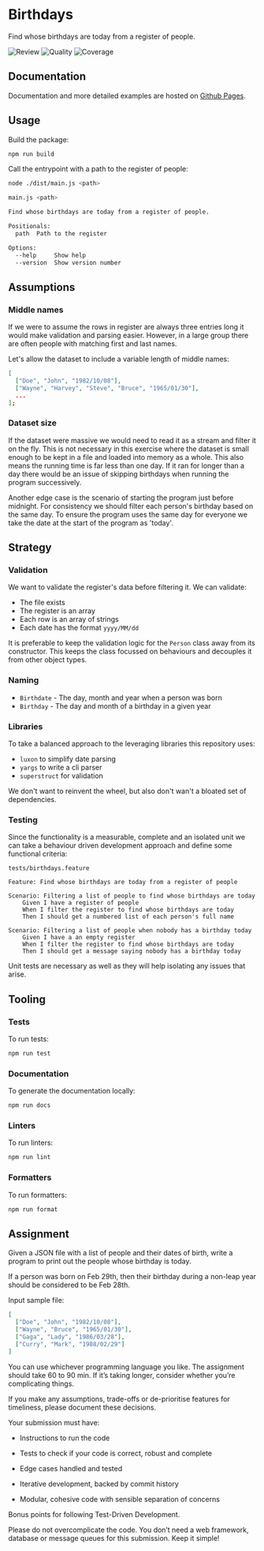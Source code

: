 # Birthdays

Find whose birthdays are today from a register of people.

![Review](https://img.shields.io/github/actions/workflow/status/JoelLefkowitz/reviewed/review.yml)
![Quality](https://img.shields.io/codacy/grade/11eae18873824e92a21de96b0a5c4831)
![Coverage](https://img.shields.io/codacy/coverage/11eae18873824e92a21de96b0a5c4831)

## Documentation

Documentation and more detailed examples are hosted on [Github Pages](https://joellefkowitz.github.io/cached-prisma).

## Usage

Build the package:

```bash
npm run build
```

Call the entrypoint with a path to the register of people:

```bash
node ./dist/main.js <path>
```

```bash
main.js <path>

Find whose birthdays are today from a register of people.

Positionals:
  path  Path to the register                                            [string]

Options:
  --help     Show help                                                 [boolean]
  --version  Show version number                                       [boolean]
```

## Assumptions

### Middle names

If we were to assume the rows in register are always three entries long it would make validation and parsing easier. However, in a large group there are often people with matching first and last names.

Let's allow the dataset to include a variable length of middle names:

```json
[
  ["Doe", "John", "1982/10/08"],
  ["Wayne", "Harvey", "Steve", "Bruce", "1965/01/30"],
  ...
];
```

### Dataset size

If the dataset were massive we would need to read it as a stream and filter it on the fly. This is not necessary in this exercise where the dataset is small enough to be kept in a file and loaded into memory as a whole. This also means the running time is far less than one day. If it ran for longer than a day there would be an issue of skipping birthdays when running the program successively.

Another edge case is the scenario of starting the program just before midnight. For consistency we should filter each person's birthday based on the same day. To ensure the program uses the same day for everyone we take the date at the start of the program as 'today'.

## Strategy

### Validation

We want to validate the register's data before filtering it. We can validate:

- The file exists
- The register is an array
- Each row is an array of strings
- Each date has the format `yyyy/MM/dd`

It is preferable to keep the validation logic for the `Person` class away from its constructor. This keeps the class focussed on behaviours and decouples it from other object types.

### Naming

- `Birthdate` - The day, month and year when a person was born
- `Birthday` - The day and month of a birthday in a given year

### Libraries

To take a balanced approach to the leveraging libraries this repository uses:

- `luxon` to simplify date parsing
- `yargs` to write a cli parser
- `superstruct` for validation

We don't want to reinvent the wheel, but also don't wan't a bloated set of dependencies.

### Testing

Since the functionality is a measurable, complete and an isolated unit we can take a behaviour driven development approach and define some functional criteria:

`tests/birthdays.feature`

```feature
Feature: Find whose birthdays are today from a register of people

Scenario: Filtering a list of people to find whose birthdays are today
    Given I have a register of people
    When I filter the register to find whose birthdays are today
    Then I should get a numbered list of each person's full name

Scenario: Filtering a list of people when nobody has a birthday today
    Given I have a an empty register
    When I filter the register to find whose birthdays are today
    Then I should get a message saying nobody has a birthday today
```

Unit tests are necessary as well as they will help isolating any issues that arise.

## Tooling

### Tests

To run tests:

```bash
npm run test
```

### Documentation

To generate the documentation locally:

```bash
npm run docs
```

### Linters

To run linters:

```bash
npm run lint
```

### Formatters

To run formatters:

```bash
npm run format
```

## Assignment

Given a JSON file with a list of people and their dates of birth, write a program to print out the people whose birthday is today.

If a person was born on Feb 29th, then their birthday during a non-leap year should be considered to be Feb 28th.

Input sample file:

```json
[
  ["Doe", "John", "1982/10/08"],
  ["Wayne", "Bruce", "1965/01/30"],
  ["Gaga", "Lady", "1986/03/28"],
  ["Curry", "Mark", "1988/02/29"]
]
```

You can use whichever programming language you like. The assignment should take 60 to 90 min. If it’s taking longer, consider whether you’re complicating things.

If you make any assumptions, trade-offs or de-prioritise features for timeliness, please document these decisions.

Your submission must have:

- Instructions to run the code

- Tests to check if your code is correct, robust and complete

- Edge cases handled and tested

- Iterative development, backed by commit history

- Modular, cohesive code with sensible separation of concerns

Bonus points for following Test-Driven Development.

Please do not overcomplicate the code. You don’t need a web framework, database or message queues for this submission. Keep it simple!
